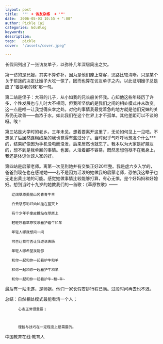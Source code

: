 ```yaml
---
layout: post  
title:  '"' + 访友杂感  + '"'
date:  2006-05-03 10:55 + ":00" 
author: Pickle Cai  
categories: EduBlog  
keywords: 
description:   
tags:	pickle   
cover:  "/assets/cover.jpeg"  

---  
```

    
长假间列出了一张访友单子，以弥补几年深居简出之欠。



第一访的是兄嫂，其实不算弥补，因为是他们座上常客，思路比较清晰。只是某个关于前途的决定让嫂子大吃一惊了，因而也算在访友单子之内，以此证明嫂子总是应了“姜是老的辣”那一句。



第二站是侄子：大哥的儿子，从小如我的兄长般关怀我。心知他这些年经历了许多，个性发展也与儿时大不相同，但我所坚信的是我们之间的相处模式并未改变。这一点是唯一让我觉得庆幸之处。对他的事情我最觉着急的地方就是他们兄妹的关系仍无改善——血浓于水，如此我们在这个世界上才不孤单。其他差距可以不谈的呀。唉！



第三站是大学时的老乡。三年未见，想着要离开这里了，无论如何见上一见吧。不想见了后居然连粗线条的我也觉得有些过分了。当时似乎气呼呼地想发个什么***的，结果好像因为手机没电而没发，后来居然也就忘了。我本以为大家是好朋友的，想不到是我单厢的事情。也罢，人活着都不容易，既然思想包袱不在我身上，我还是体谅体谅人家的好。



第四站是启蒙老师。离第一次见到她并有交集正好20年整。我是虚六岁入学的，爸爸到现在也在感谢她——若不是因为活泼的她做我的启蒙老师，恐怕我这辈子也无走出黄土地的可能。感觉她做事情比较能够打算，有心无惧，是个好妈妈和好媳妇。想到当时十九岁的她教我们的一首歌：《草原牧歌》——



       辽阔草原美丽山冈青青牛羊

       白云悠悠彩虹灿灿挂在蓝天上

       有个少年手拿皮鞭站在草原上

       轻轻哼着草原牧歌看护着牛和羊

       年轻人哪我想问一问

       可否让我可否让我述说衷肠

       年轻人哪希望我能够

       和你一起和你一起看护牛和羊

       和你一起和你一起看护牛和羊

       和你一起和你一起看护牛~和~羊~





最后有一站未遂，是师姐。他们一家长假安排行程已满。过段时间再去也不迟。



总结：自然相处模式最能看清一个人；



          心态正常很重要；



          理智与技巧在一定程度上是需要的。



		    
 中国教育在线·教育人

